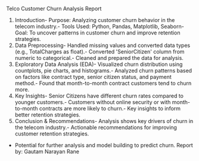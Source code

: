 Telco Customer Churn Analysis Report
 1. Introduction- Purpose: Analyzing customer churn behavior in the telecom industry.- Tools Used: Python, Pandas, Matplotlib, Seaborn- Goal: To uncover patterns in customer churn and improve retention strategies.
 2. Data Preprocessing- Handled missing values and converted data types (e.g., TotalCharges as float).- Converted 'SeniorCitizen' column from numeric to categorical.- Cleaned and prepared the data for analysis.
 3. Exploratory Data Analysis (EDA)- Visualized churn distribution using countplots, pie charts, and histograms.- Analyzed churn patterns based on factors like contract type, senior citizen status, and payment
 method.- Found that month-to-month contract customers tend to churn more.
 4. Key Insights- Senior Citizens have different churn rates compared to younger customers.- Customers without online security or with month-to-month contracts are more likely to churn.- Key insights to inform better retention strategies.
 5. Conclusion & Recommendations- Analysis shows key drivers of churn in the telecom industry.- Actionable recommendations for improving customer retention strategies.
- Potential for further analysis and model building to predict churn.
 Report by: Gautam Narayan Rane
